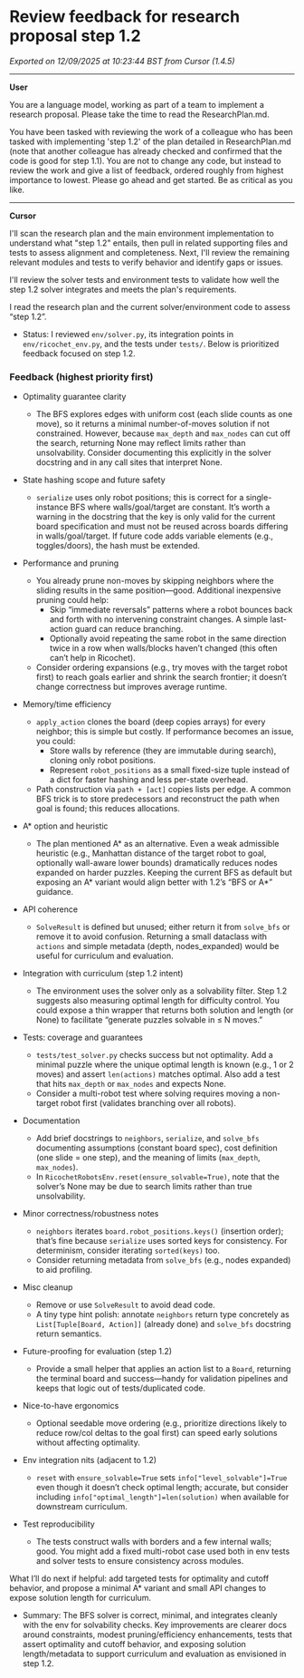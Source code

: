 # Review feedback for research proposal step 1.2
_Exported on 12/09/2025 at 10:23:44 BST from Cursor (1.4.5)_

---

**User**

You are a language model, working as part of a team to implement a research proposal. Please take the time to read the ResearchPlan.md.

You have been tasked with reviewing the work of a colleague who has been tasked with implementing 'step 1.2' of the plan detailed in ResearchPlan.md (note that another colleague has already checked and confirmed that the code is good for step 1.1). You are not to change any code, but instead to review the work and give a list of feedback, ordered roughly from highest importance to lowest. Please go ahead and get started. Be as critical as you like.

---

**Cursor**

I'll scan the research plan and the main environment implementation to understand what "step 1.2" entails, then pull in related supporting files and tests to assess alignment and completeness. Next, I'll review the remaining relevant modules and tests to verify behavior and identify gaps or issues.

I'll review the solver tests and environment tests to validate how well the step 1.2 solver integrates and meets the plan's requirements.

I read the research plan and the current solver/environment code to assess “step 1.2”.

- Status: I reviewed `env/solver.py`, its integration points in `env/ricochet_env.py`, and the tests under `tests/`. Below is prioritized feedback focused on step 1.2.

### Feedback (highest priority first)

- Optimality guarantee clarity
  - The BFS explores edges with uniform cost (each slide counts as one move), so it returns a minimal number-of-moves solution if not constrained. However, because `max_depth` and `max_nodes` can cut off the search, returning None may reflect limits rather than unsolvability. Consider documenting this explicitly in the solver docstring and in any call sites that interpret None.

- State hashing scope and future safety
  - `serialize` uses only robot positions; this is correct for a single-instance BFS where walls/goal/target are constant. It’s worth a warning in the docstring that the key is only valid for the current board specification and must not be reused across boards differing in walls/goal/target. If future code adds variable elements (e.g., toggles/doors), the hash must be extended.

- Performance and pruning
  - You already prune non-moves by skipping neighbors where the sliding results in the same position—good. Additional inexpensive pruning could help:
    - Skip “immediate reversals” patterns where a robot bounces back and forth with no intervening constraint changes. A simple last-action guard can reduce branching.
    - Optionally avoid repeating the same robot in the same direction twice in a row when walls/blocks haven’t changed (this often can’t help in Ricochet).
  - Consider ordering expansions (e.g., try moves with the target robot first) to reach goals earlier and shrink the search frontier; it doesn’t change correctness but improves average runtime.

- Memory/time efficiency
  - `apply_action` clones the board (deep copies arrays) for every neighbor; this is simple but costly. If performance becomes an issue, you could:
    - Store walls by reference (they are immutable during search), cloning only robot positions.
    - Represent `robot_positions` as a small fixed-size tuple instead of a dict for faster hashing and less per-state overhead.
  - Path construction via `path + [act]` copies lists per edge. A common BFS trick is to store predecessors and reconstruct the path when goal is found; this reduces allocations.

- A* option and heuristic
  - The plan mentioned A* as an alternative. Even a weak admissible heuristic (e.g., Manhattan distance of the target robot to goal, optionally wall-aware lower bounds) dramatically reduces nodes expanded on harder puzzles. Keeping the current BFS as default but exposing an A* variant would align better with 1.2’s “BFS or A*” guidance.

- API coherence
  - `SolveResult` is defined but unused; either return it from `solve_bfs` or remove it to avoid confusion. Returning a small dataclass with `actions` and simple metadata (depth, nodes_expanded) would be useful for curriculum and evaluation.

- Integration with curriculum (step 1.2 intent)
  - The environment uses the solver only as a solvability filter. Step 1.2 suggests also measuring optimal length for difficulty control. You could expose a thin wrapper that returns both solution and length (or None) to facilitate “generate puzzles solvable in ≤ N moves.”

- Tests: coverage and guarantees
  - `tests/test_solver.py` checks success but not optimality. Add a minimal puzzle where the unique optimal length is known (e.g., 1 or 2 moves) and assert `len(actions)` matches optimal. Also add a test that hits `max_depth` or `max_nodes` and expects None.
  - Consider a multi-robot test where solving requires moving a non-target robot first (validates branching over all robots).

- Documentation
  - Add brief docstrings to `neighbors`, `serialize`, and `solve_bfs` documenting assumptions (constant board spec), cost definition (one slide = one step), and the meaning of limits (`max_depth`, `max_nodes`).
  - In `RicochetRobotsEnv.reset(ensure_solvable=True)`, note that the solver’s None may be due to search limits rather than true unsolvability.

- Minor correctness/robustness notes
  - `neighbors` iterates `board.robot_positions.keys()` (insertion order); that’s fine because `serialize` uses sorted keys for consistency. For determinism, consider iterating `sorted(keys)` too.
  - Consider returning metadata from `solve_bfs` (e.g., nodes expanded) to aid profiling.

- Misc cleanup
  - Remove or use `SolveResult` to avoid dead code.
  - A tiny type hint polish: annotate `neighbors` return type concretely as `List[Tuple[Board, Action]]` (already done) and `solve_bfs` docstring return semantics.

- Future-proofing for evaluation (step 1.2)
  - Provide a small helper that applies an action list to a `Board`, returning the terminal board and success—handy for validation pipelines and keeps that logic out of tests/duplicated code.

- Nice-to-have ergonomics
  - Optional seedable move ordering (e.g., prioritize directions likely to reduce row/col deltas to the goal first) can speed early solutions without affecting optimality.

- Env integration nits (adjacent to 1.2)
  - `reset` with `ensure_solvable=True` sets `info["level_solvable"]=True` even though it doesn’t check optimal length; accurate, but consider including `info["optimal_length"]=len(solution)` when available for downstream curriculum.

- Test reproducibility
  - The tests construct walls with borders and a few internal walls; good. You might add a fixed multi-robot case used both in env tests and solver tests to ensure consistency across modules.

What I’ll do next if helpful: add targeted tests for optimality and cutoff behavior, and propose a minimal A* variant and small API changes to expose solution length for curriculum.

- Summary: The BFS solver is correct, minimal, and integrates cleanly with the env for solvability checks. Key improvements are clearer docs around constraints, modest pruning/efficiency enhancements, tests that assert optimality and cutoff behavior, and exposing solution length/metadata to support curriculum and evaluation as envisioned in step 1.2.

